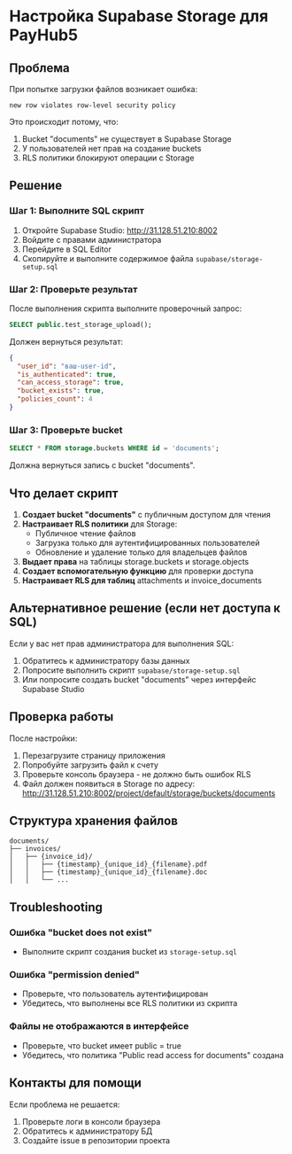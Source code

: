 # Настройка Supabase Storage для PayHub5

## Проблема
При попытке загрузки файлов возникает ошибка:
```
new row violates row-level security policy
```

Это происходит потому, что:
1. Bucket "documents" не существует в Supabase Storage
2. У пользователей нет прав на создание buckets
3. RLS политики блокируют операции с Storage

## Решение

### Шаг 1: Выполните SQL скрипт

1. Откройте Supabase Studio: http://31.128.51.210:8002
2. Войдите с правами администратора
3. Перейдите в SQL Editor
4. Скопируйте и выполните содержимое файла `supabase/storage-setup.sql`

### Шаг 2: Проверьте результат

После выполнения скрипта выполните проверочный запрос:

```sql
SELECT public.test_storage_upload();
```

Должен вернуться результат:
```json
{
  "user_id": "ваш-user-id",
  "is_authenticated": true,
  "can_access_storage": true,
  "bucket_exists": true,
  "policies_count": 4
}
```

### Шаг 3: Проверьте bucket

```sql
SELECT * FROM storage.buckets WHERE id = 'documents';
```

Должна вернуться запись с bucket "documents".

## Что делает скрипт

1. **Создает bucket "documents"** с публичным доступом для чтения
2. **Настраивает RLS политики** для Storage:
   - Публичное чтение файлов
   - Загрузка только для аутентифицированных пользователей
   - Обновление и удаление только для владельцев файлов
3. **Выдает права** на таблицы storage.buckets и storage.objects
4. **Создает вспомогательную функцию** для проверки доступа
5. **Настраивает RLS для таблиц** attachments и invoice_documents

## Альтернативное решение (если нет доступа к SQL)

Если у вас нет прав администратора для выполнения SQL:

1. Обратитесь к администратору базы данных
2. Попросите выполнить скрипт `supabase/storage-setup.sql`
3. Или попросите создать bucket "documents" через интерфейс Supabase Studio

## Проверка работы

После настройки:

1. Перезагрузите страницу приложения
2. Попробуйте загрузить файл к счету
3. Проверьте консоль браузера - не должно быть ошибок RLS
4. Файл должен появиться в Storage по адресу:
   http://31.128.51.210:8002/project/default/storage/buckets/documents

## Структура хранения файлов

```
documents/
├── invoices/
│   ├── {invoice_id}/
│   │   ├── {timestamp}_{unique_id}_{filename}.pdf
│   │   ├── {timestamp}_{unique_id}_{filename}.doc
│   │   └── ...
```

## Troubleshooting

### Ошибка "bucket does not exist"
- Выполните скрипт создания bucket из `storage-setup.sql`

### Ошибка "permission denied" 
- Проверьте, что пользователь аутентифицирован
- Убедитесь, что выполнены все RLS политики из скрипта

### Файлы не отображаются в интерфейсе
- Проверьте, что bucket имеет public = true
- Убедитесь, что политика "Public read access for documents" создана

## Контакты для помощи

Если проблема не решается:
1. Проверьте логи в консоли браузера
2. Обратитесь к администратору БД
3. Создайте issue в репозитории проекта